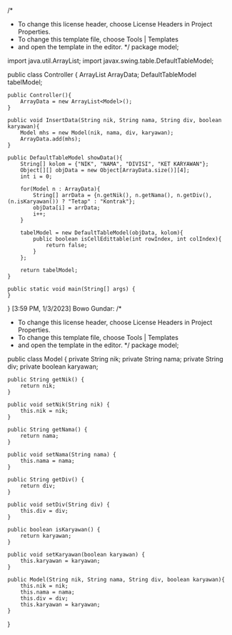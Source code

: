  /*
 * To change this license header, choose License Headers in Project Properties.
 * To change this template file, choose Tools | Templates
 * and open the template in the editor.
 */
package model;

import java.util.ArrayList;
import javax.swing.table.DefaultTableModel;

public class Controller {
    ArrayList<Model> ArrayData;
    DefaultTableModel tabelModel;
    
    public Controller(){
        ArrayData = new ArrayList<Model>();
    }
    
    public void InsertData(String nik, String nama, String div, boolean karyawan){
        Model mhs = new Model(nik, nama, div, karyawan);
        ArrayData.add(mhs);
    }
    
    public DefaultTableModel showData(){
        String[] kolom = {"NIK", "NAMA", "DIVISI", "KET KARYAWAN"};
        Object[][] objData = new Object[ArrayData.size()][4];
        int i = 0;
        
        for(Model n : ArrayData){
            String[] arrData = {n.getNik(), n.getNama(), n.getDiv(), (n.isKaryawan()) ? "Tetap" : "Kontrak"};
            objData[i] = arrData;
            i++;
        }
        
        tabelModel = new DefaultTableModel(objData, kolom){
            public boolean isCellEdittable(int rowIndex, int colIndex){
                return false;
            }
        };
        
        return tabelModel;        
    }
    
    public static void main(String[] args) {
    }
    
}
[3:59 PM, 1/3/2023] Bowo Gundar: /*
 * To change this license header, choose License Headers in Project Properties.
 * To change this template file, choose Tools | Templates
 * and open the template in the editor.
 */
package model;

public class Model {
    private String nik;
    private String nama;
    private String div;
    private boolean karyawan;

    public String getNik() {
        return nik;
    }

    public void setNik(String nik) {
        this.nik = nik;
    }

    public String getNama() {
        return nama;
    }

    public void setNama(String nama) {
        this.nama = nama;
    }

    public String getDiv() {
        return div;
    }

    public void setDiv(String div) {
        this.div = div;
    }

    public boolean isKaryawan() {
        return karyawan;
    }

    public void setKaryawan(boolean karyawan) {
        this.karyawan = karyawan;
    }
    
    public Model(String nik, String nama, String div, boolean karyawan){
        this.nik = nik;
        this.nama = nama;
        this.div = div;
        this.karyawan = karyawan;
    }
}
